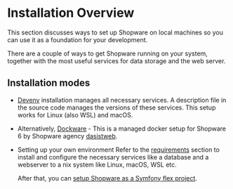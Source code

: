 # Installation Overview

This section discusses ways to set up Shopware on local machines so you can use it as a foundation for your development.

There are a couple of ways to get Shopware running on your system, together with the most useful services for data storage and the web server.

## Installation modes

* [Devenv](devenv.md) installation manages all necessary services. A description file in the source code manages the versions of these services. This setup works for Linux (also WSL) and macOS.
	
* Alternatively, [Dockware](community/dockware.md) - This is a managed docker setup for Shopware 6 by Shopware agency [dasistweb](https://www.dasistweb.de/).

* Setting up your own environment
  Refer to the [requirements](requirements.md) section to install and configure the necessary services like a database and a webserver to a nix system like Linux, macOS, WSL etc.

  After that, you can [setup Shopware as a Symfony flex project](template.md).
